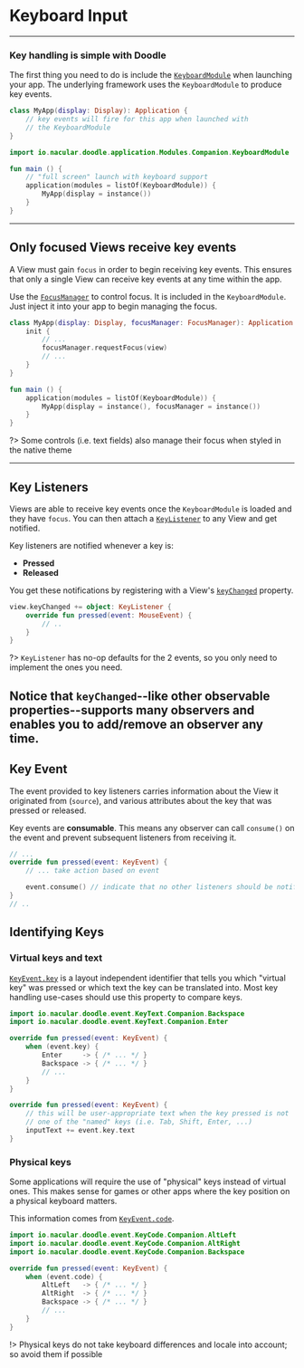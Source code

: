 # Keyboard Input
----------------

### Key handling is simple with Doodle

The first thing you need to do is include the [`KeyboardModule`](https://github.com/pusolito/doodle/blob/master/Browser/src/jsMain/kotlin/io/nacular/doodle/application/Modules.kt#L59)
when launching your app. The underlying framework uses the `KeyboardModule` to produce key events.

```kotlin
class MyApp(display: Display): Application {
    // key events will fire for this app when launched with
    // the KeyboardModule
}
```
```kotlin
import io.nacular.doodle.application.Modules.Companion.KeyboardModule

fun main () {
    // "full screen" launch with keyboard support
    application(modules = listOf(KeyboardModule)) {
        MyApp(display = instance())
    }
}
```
---
## Only focused Views receive key events

A View must gain `focus` in order to begin receiving key events. This ensures that only a single View
can receive key events at any time within the app.

Use the [`FocusManager`](https://github.com/pusolito/doodle/blob/master/Core/src/commonMain/kotlin/io/nacular/doodle/focus/FocusManager.kt#L9)
to control focus. It is included in the `KeyboardModule`. Just inject it into your app to begin managing the focus.

```kotlin
class MyApp(display: Display, focusManager: FocusManager): Application {
    init {
        // ...
        focusManager.requestFocus(view)
        // ...
    }
}

fun main () {
    application(modules = listOf(KeyboardModule)) {
        MyApp(display = instance(), focusManager = instance())
    }
}
```

?> Some controls (i.e. text fields) also manage their focus when styled in the native theme

---
## Key Listeners

Views are able to receive key events once the `KeyboardModule` is loaded and they have `focus`. You can
then attach a [`KeyListener`](https://github.com/pusolito/doodle/blob/master/Core/src/commonMain/kotlin/io/nacular/doodle/event/KeyListener.kt#L4)
to any View and get notified.

Key listeners are notified whenever a key is:
- **Pressed**
- **Released**

You get these notifications by registering with a View's [`keyChanged`](https://github.com/pusolito/doodle/blob/master/Core/src/commonMain/kotlin/io/nacular/doodle/core/View.kt#L299)
property.

```kotlin
view.keyChanged += object: KeyListener {
    override fun pressed(event: MouseEvent) {
        // ..
    }
}
```

?> `KeyListener` has no-op defaults for the 2 events, so you only need to implement the ones you need.

Notice that `keyChanged`--like other observable properties--supports many observers and enables you to add/remove
an observer any time.
---
## Key Event

The event provided to key listeners carries information about the View it originated from (`source`), and
various attributes about the key that was pressed or released.

Key events are **consumable**. This means any observer can call `consume()` on the event and prevent subsequent
listeners from receiving it.

```kotlin
// ...
override fun pressed(event: KeyEvent) {
    // ... take action based on event

    event.consume() // indicate that no other listeners should be notified
}
// ..
```

## Identifying Keys

### Virtual keys and text

[`KeyEvent.key`](https://github.com/pusolito/doodle/blob/master/Core/src/commonMain/kotlin/io/nacular/doodle/event/KeyEvent.kt#L211)
is a layout independent identifier that tells you which "virtual key" was pressed or which text the key can be translated into.
Most key handling use-cases should use this property to compare keys.

```kotlin
import io.nacular.doodle.event.KeyText.Companion.Backspace
import io.nacular.doodle.event.KeyText.Companion.Enter

override fun pressed(event: KeyEvent) {
    when (event.key) {
        Enter     -> { /* ... */ }
        Backspace -> { /* ... */ }
        // ...
    }
}
```
```kotlin
override fun pressed(event: KeyEvent) {
    // this will be user-appropriate text when the key pressed is not
    // one of the "named" keys (i.e. Tab, Shift, Enter, ...)
    inputText += event.key.text
}
```
### Physical keys

Some applications will require the use of "physical" keys instead of virtual ones. This makes sense for games or other apps
where the key position on a physical keyboard matters.

This information comes from [`KeyEvent.code`](https://github.com/pusolito/doodle/blob/master/Core/src/commonMain/kotlin/io/nacular/doodle/event/KeyEvent.kt#L211).

```kotlin
import io.nacular.doodle.event.KeyCode.Companion.AltLeft
import io.nacular.doodle.event.KeyCode.Companion.AltRight
import io.nacular.doodle.event.KeyCode.Companion.Backspace 

override fun pressed(event: KeyEvent) {
    when (event.code) {
        AltLeft   -> { /* ... */ }
        AltRight  -> { /* ... */ }
        Backspace -> { /* ... */ }
        // ...
    }
}
```

!> Physical keys do not take keyboard differences and locale into account; so avoid them if possible